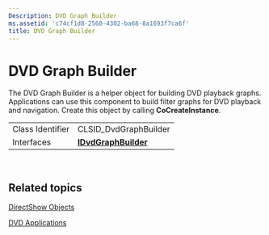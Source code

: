 ```yaml
---
Description: DVD Graph Builder
ms.assetid: 'c74cf1d8-2560-4302-ba68-8a1693f7ca6f'
title: DVD Graph Builder
---
```


# DVD Graph Builder

The DVD Graph Builder is a helper object for building DVD playback graphs. Applications can use this component to build filter graphs for DVD playback and navigation. Create this object by calling **CoCreateInstance**.



|                  |                                              |
|------------------|----------------------------------------------|
| Class Identifier | CLSID\_DvdGraphBuilder                       |
| Interfaces       | [**IDvdGraphBuilder**](idvdgraphbuilder.md) |



 

## Related topics

<dl> <dt>

[DirectShow Objects](directshow-objects.md)
</dt> <dt>

[DVD Applications](dvd-applications.md)
</dt> </dl>

 

 



